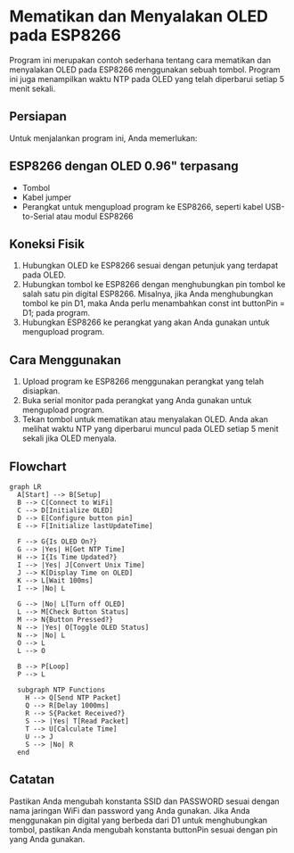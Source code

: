 # Mematikan dan Menyalakan OLED pada ESP8266
Program ini merupakan contoh sederhana tentang cara mematikan dan menyalakan OLED pada ESP8266 menggunakan sebuah tombol. Program ini juga menampilkan waktu NTP pada OLED yang telah diperbarui setiap 5 menit sekali.

## Persiapan
Untuk menjalankan program ini, Anda memerlukan:

## ESP8266 dengan OLED 0.96" terpasang
* Tombol
* Kabel jumper
* Perangkat untuk mengupload program ke ESP8266, seperti kabel USB-to-Serial atau modul ESP8266

## Koneksi Fisik
1. Hubungkan OLED ke ESP8266 sesuai dengan petunjuk yang terdapat pada OLED.
2. Hubungkan tombol ke ESP8266 dengan menghubungkan pin tombol ke salah satu pin digital ESP8266. Misalnya, jika Anda menghubungkan tombol ke pin D1, maka Anda perlu menambahkan const int buttonPin = D1; pada program.
3. Hubungkan ESP8266 ke perangkat yang akan Anda gunakan untuk mengupload program.

## Cara Menggunakan
1. Upload program ke ESP8266 menggunakan perangkat yang telah disiapkan.
2. Buka serial monitor pada perangkat yang Anda gunakan untuk mengupload program.
3. Tekan tombol untuk mematikan atau menyalakan OLED. Anda akan melihat waktu NTP yang diperbarui muncul pada OLED setiap 5 menit sekali jika OLED menyala.

## Flowchart
```mermaid
graph LR
  A[Start] --> B[Setup]
  B --> C[Connect to WiFi]
  C --> D[Initialize OLED]
  D --> E[Configure button pin]
  E --> F[Initialize lastUpdateTime]

  F --> G{Is OLED On?}
  G --> |Yes| H[Get NTP Time]
  H --> I{Is Time Updated?}
  I --> |Yes| J[Convert Unix Time]
  J --> K[Display Time on OLED]
  K --> L[Wait 100ms]
  I --> |No| L

  G --> |No| L[Turn off OLED]
  L --> M[Check Button Status]
  M --> N{Button Pressed?}
  N --> |Yes| O[Toggle OLED Status]
  N --> |No| L
  O --> L
  L --> O

  B --> P[Loop]
  P --> L

  subgraph NTP Functions
    H --> Q[Send NTP Packet]
    Q --> R[Delay 1000ms]
    R --> S{Packet Received?}
    S --> |Yes| T[Read Packet]
    T --> U[Calculate Time]
    U --> J
    S --> |No| R
  end
```

## Catatan
Pastikan Anda mengubah konstanta SSID dan PASSWORD sesuai dengan nama jaringan WiFi dan password yang Anda gunakan.
Jika Anda menggunakan pin digital yang berbeda dari D1 untuk menghubungkan tombol, pastikan Anda mengubah konstanta buttonPin sesuai dengan pin yang Anda gunakan.
